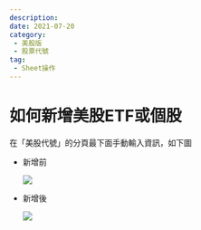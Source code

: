 ```yaml
---
description:
date: 2021-07-20
category:
 - 美股版
 - 股票代號
tag:
 - Sheet操作
---
```


# 如何新增美股ETF或個股

  在「美股代號」的分頁最下面手動輸入資訊，如下圖

  - 新增前

    ![](https://lazypisces.notion.site/image/https%3A%2F%2Fs3-us-west-2.amazonaws.com%2Fsecure.notion-static.com%2F8245c58c-2d4d-4e12-b57a-d63b2969f201%2F_2021-07-20_171106.jpg?table=block&id=5e8956b1-c37d-4805-a298-de7cadf0b695&spaceId=837fd17c-118b-4b8e-8fd8-32c5ee1c205d&width=2000&userId=&cache=v2)

  - 新增後

    ![](https://lazypisces.notion.site/image/https%3A%2F%2Fs3-us-west-2.amazonaws.com%2Fsecure.notion-static.com%2F3db5e310-d1d7-4435-9b1e-20eda86f69d7%2F_2021-07-20_171125.jpg?table=block&id=f4d47426-6e83-41b9-a462-7b695fbf892a&spaceId=837fd17c-118b-4b8e-8fd8-32c5ee1c205d&width=2000&userId=&cache=v2)